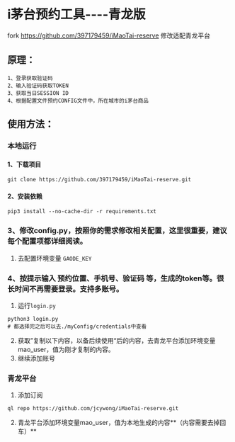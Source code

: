 
# i茅台预约工具----青龙版
fork  https://github.com/397179459/iMaoTai-reserve
修改适配青龙平台


## 原理：
```shell
1、登录获取验证码
2、输入验证码获取TOKEN
3、获取当日SESSION ID
4、根据配置文件预约CONFIG文件中，所在城市的i茅台商品
```


## 使用方法：
### 本地运行
#### 1、下载项目
```shell
git clone https://github.com/397179459/iMaoTai-reserve.git
```


#### 2、安装依赖
```shell
pip3 install --no-cache-dir -r requirements.txt
```

### 3、修改config.py，按照你的需求修改相关配置，这里很重要，建议每个配置项都详细阅读。
1. 去配置环境变量 `GAODE_KEY`

### 4、按提示输入 预约位置、手机号、验证码 等，生成的token等。很长时间不再需要登录。支持多账号。
1. 运行`login.py`
```shell
python3 login.py
# 都选择完之后可以去./myConfig/credentials中查看
```
2. 获取”复制以下内容，以备后续使用“后的内容，去青龙平台添加环境变量mao_user，值为刚才复制的内容。
3. 继续添加账号


### 青龙平台
1. 添加订阅
```shell
ql repo https://github.com/jcywong/iMaoTai-reserve.git
```
2. 青龙平台添加环境变量mao_user，值为本地生成的内容**（内容需要去掉回车）**


